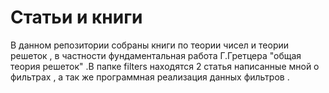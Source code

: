 # Статьи и книги 
В данном репозитории собраны книги по теории чисел и теории решеток , в частности фундаментальная работа Г.Гретцера "общая теория решеток" .В папке filters находятся 2 статья написанные мной о фильтрах , а так же программная реализация данных фильтров .
